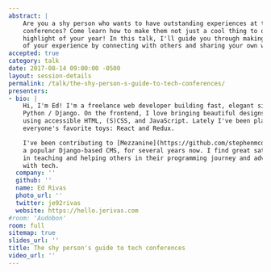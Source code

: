 ```yaml
---
abstract: |
    Are you a shy person who wants to have outstanding experiences at tech
    conferences? Come learn how to make them not just a cool thing to do, but the
    highlight of your year! In this talk, I'll guide you through making the most
    of your experience by connecting with others and sharing your own work.
accepted: true
category: talk
date: 2017-08-14 09:00:00 -0500
layout: session-details
permalink: /talk/the-shy-person-s-guide-to-tech-conferences/
presenters:
- bio: |
    Hi, I'm Ed! I'm a freelance web developer building fast, elegant sites with
    Python / Django. On the frontend, I love bringing beautiful designs to life
    using accessible HTML, (S)CSS, and JavaScript. Lately I've been playing with
    everyone's favorite toys: React and Redux.

    I've been contributing to [Mezzanine](https://github.com/stephenmcd/mezzanine/),
    a popular Django-based CMS, for several years now. I find great satisfaction
    in teaching and helping others in their programming journey and adventures
    with tech.
  company: ''
  github: ''
  name: Ed Rivas
  photo_url: ''
  twitter: je92rivas
  website: https://hello.jerivas.com
#room: 'Audobon'
room: full
sitemap: true
slides_url: ''
title: The shy person's guide to tech conferences
video_url: ''
---
```


<!--
I used to think about tech conferences as a series of talks / panels / tutorials; but everything changed once I started looking beyond the tech and into the people behind it. Now conferences are not just a cool thing to do, but a highlight of my year!

In my talk I want to share some of the things I’ve learned during my short time as conference-goer and speaker. I want to encourage you to make the most out of your conference experiences by connecting with those around you, learning from them, and sharing some stuff of your own. Maybe I can even give you that final push to submit that talk idea you’ve been thinking about? Let’s find out!

## What’s the talk about?
It’s about lessons I’ve learned as a shy person going to tech conferences, and how changing the way I think about them has made them one of the highlights of my year. I want to challenge newcomers and seasoned attendees to make the most out of conferences by connecting with others and even give their own talk.

## Who is it for?
Yes, the title mentions shy people, but really this could be useful to anyone who just wants to have more meaningful conference experiences (shoutout to first-time attendees, people coming from abroad, non-native English speakers). Also if you’re on the fence about whether or not you should give a talk you should come.

## What will you learn from the talk?
Hopefully you’ll go from seeing conferences as a series of talks / panels / tutorials into thinking of them as great places to make friends, advance your career, and contribute to your tech community. You’ll also feel more equipped to navigate conferences and the rich social networks formed around them, and inspired to share your particular knowledge and insight in a talk.

## Why should you attend?
I’m no expert in sociology (or even conferences / events), but I will try to provide my unique perspective on this topic. For me it’s been an important life lesson with implications beyond tech events, and hopefully you’ll find something valuable and genuinely helpful in this talk.

## Outline
- Conferences: What are they really about?
    - Talks vs. Talking
    - The secret conference schedule
    - Build up your conference persona
- A speaker? Me?
    - Mythbusters: Speaker edition
    - What to say
    - How to say it
    - A word for conference organizers
-->

